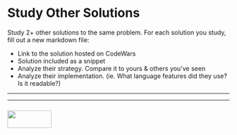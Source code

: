 # Study Other Solutions

Study 2+ other solutions to the same problem.  For each solution you study, fill out a new markdown file:
* Link to the solution hosted on CodeWars
* Solution included as a snippet
* Analyze their strategy. Compare it to yours & others you've seen
* Analyze their implementation. (ie. What language features did they use? Is it readable?) 

___
___
### <a href="http://elewa.education/blog" target="_blank"><img src="https://user-images.githubusercontent.com/18554853/34921062-506450ae-f97d-11e7-875f-6feeb26ad72d.png" width="100" height="40"/></a>